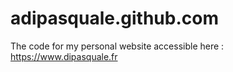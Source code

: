 # adipasquale.github.com

The code for my personal website accessible here : https://www.dipasquale.fr
